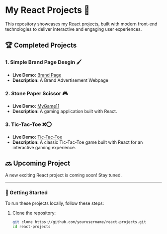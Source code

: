 # My React Projects 🚀

This repository showcases my React projects, built with modern front-end technologies to deliver interactive and engaging user experiences.

## 🏆 Completed Projects

### 1. Simple Brand Page Desgin 🖌️

- **Live Demo:** [Brand Page](https://brand-page-flame.vercel.app/)
- **Description:** A Brand Advertisement Webpage

### 2. Stone Paper Scissor 🎮

- **Live Demo:** [MyGame11](https://mygame11.vercel.app/)
- **Description:** A gaming application built with React.

### 3. Tic-Tac-Toe ❌⭕

- **Live Demo:** [Tic-Tac-Toe](https://tic-tac-toe-12.vercel.app/)
- **Description:** A classic Tic-Tac-Toe game built with React for an interactive gaming experience.

## 🔜 Upcoming Project

A new exciting React project is coming soon! Stay tuned.

---

### 📌 Getting Started

To run these projects locally, follow these steps:

1. Clone the repository:
   ```bash
   git clone https://github.com/yourusername/react-projects.git
   cd react-projects
   ```
